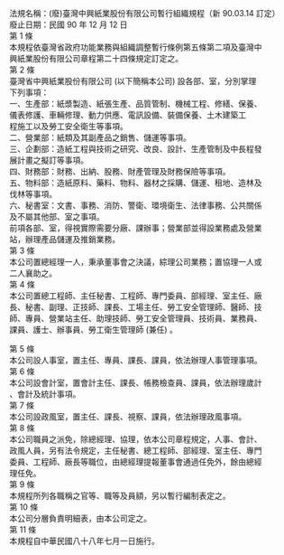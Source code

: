 法規名稱：(廢)臺灣中興紙業股份有限公司暫行組織規程（新 90.03.14 訂定）  
廢止日期：民國 90 年 12 月 12 日  
第 1 條  
本規程依臺灣省政府功能業務與組織調整暫行條例第五條第二項及臺灣中  
興紙業股份有限公司章程第二十四條規定訂定之。  
第 2 條  
臺灣省中興紙業股份有限公司 (以下簡稱本公司) 設各部、室，分別掌理  
下列事項：  
一、生產部：紙漿製造、紙張生產、品質管制、機械工程、修繕、保養、  
儀表修護、車輛修理、動力供應、電訊設備、裝備保養、土木建築工  
程施工以及勞工安全衛生等事項。  
二、營業部：紙類及其副產品之銷售、儲運等事項。  
三、企劃部：造紙工程與技術之研究、改良、設計、生產管制及中長程發  
展計畫之擬訂等事項。  
四、財務部：財務、出納、股務、財產管理及財務保險等事項。  
五、物料部：造紙原料、藥料、物料、器材之採購、儲運、租地、造林及  
伐林等事項。  
六、秘書室：文書、事務、消防、警衛、環境衛生、法律事務、公共關係  
及不屬其他部、室之事項。  
前項各部、室，得視實際需要分廠、課辦事；營業部並得設業務處及營業  
站，辦理產品儲運及推銷業務。  
第 3 條  
本公司置總經理一人，秉承董事會之決議，綜理公司業務；置協理一人或  
二人襄助之。  
第 4 條  
本公司置總工程師、主任秘書、工程師、專門委員、部經理、室主任、廠  
長、秘書、副理、正技師、課長、工場主任、勞工安全管理師、醫師、技  
師、專員、營業站主任、助理技師、勞工安全管理員、技術員、業務員、  
課員、護士、辦事員、勞工衛生管理師 (兼任) 。  


第 5 條  
本公司設人事室，置主任、專員、課長、課員，依法辦理人事管理事項。  
第 6 條  
本公司設會計室，置會計主任、課長、帳務檢查員、課員，依法辦理歲計  
、會計及統計事項。  
第 7 條  
本公司設政風室，置主任、課長、視察、課員，依法辦理政風事項。  
第 8 條  
本公司職員之派免，除總經理、協理，依本公司章程規定，人事、會計、  
政風人員，另有法令規定，主任秘書、總工程師、部經理、室主任、專門  
委員、工程師、廠長等職位，由總經理提報董事會通過任免外，餘由總經  
理任免。  
第 9 條  
本規程所列各職稱之官等、職等及員額，另以暫行編制表定之。  
第 10 條  
本公司分層負責明細表，由本公司定之。  
第 11 條  
本規程自中華民國八十八年七月一日施行。  


